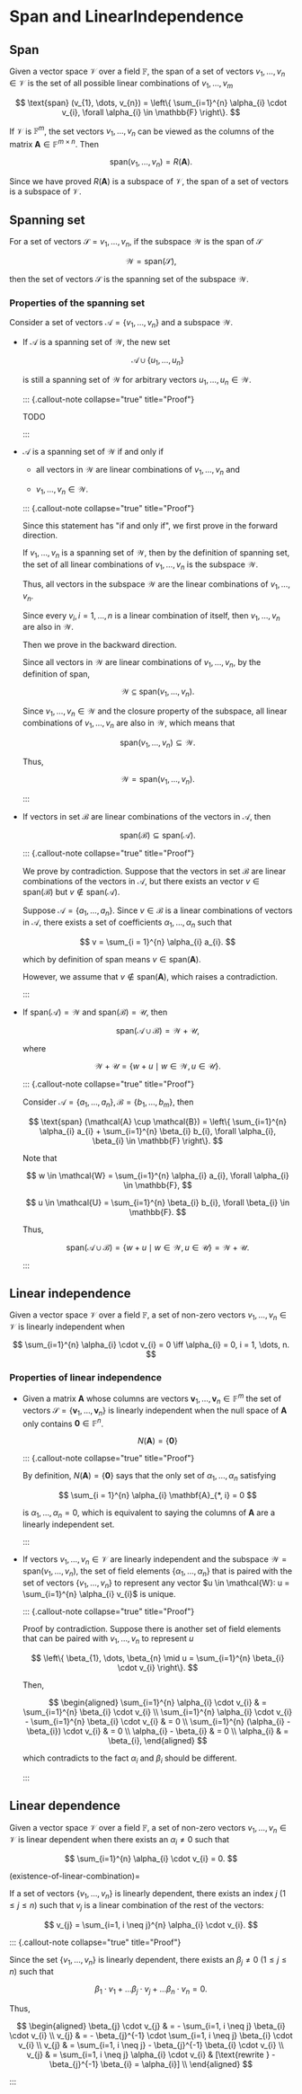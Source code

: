 # Span and LinearIndependence

## Span

Given a vector space $\mathcal{V}$ over a field $\mathbb{F}$, 
the span of a set of vectors $v_{1}, \dots, v_{n} \in \mathcal{V}$ is the set of all possible linear combinations of $v_{1}, \dots, v_{m}$

$$
\text{span} (v_{1}, \dots, v_{n}) = \left\{
    \sum_{i=1}^{n} \alpha_{i} \cdot v_{i}, \forall \alpha_{i} \in \mathbb{F}
\right\}.
$$

If $\mathcal{V}$ is $\mathbb{F}^{m}$,  the set vectors $v_{1}, 
\dots, v_{n}$ can be viewed as the columns of the matrix $\mathbf{A} \in \mathbb{F}^{m \times n}$. 
Then

$$
\text{span} (v_{1}, \dots, v_{n}) = R (\mathbf{A}).
$$

Since we have proved $R (\mathbf{A})$ is a subspace of $\mathcal{V}$, the span of a set of vectors is a subspace of $\mathcal{V}$.

## Spanning set

For a set of vectors $\mathcal{S} = v_{1}, \dots, v_{n}$, 
if the subspace $\mathcal{W}$ is the span of $\mathcal{S}$

$$
\mathcal{W} = \text{span} (\mathcal{S}),
$$

then the set of vectors $\mathcal{S}$ is the spanning set of the subspace $\mathcal{W}$.

### Properties of the spanning set

Consider a set of vectors $\mathcal{A} = \left\{ v_{1}, \dots, v_{n} \right\}$ and a subspace $\mathcal{W}$.

- If $\mathcal{A}$ is a spanning set of $\mathcal{W}$, 
    the new set

    $$
    \mathcal{A} \cup \left\{ 
        u_{1}, \dots, u_{n}
    \right\}
    $$
    
    is still a spanning set of $\mathcal{W}$ for arbitrary vectors $u_{1}, \dots, u_{n} \in \mathcal{W}$.

  ::: {.callout-note collapse="true" title="Proof"}

  TODO

  :::

- $\mathcal{A}$ is a spanning set of $\mathcal{W}$ if and only if 

    - all vectors in $\mathcal{W}$ are linear combinations of $v_{1}, \dots, v_{n}$ and
    
    - $v_{1}, \dots, v_{n} \in \mathcal{W}$.

  ::: {.callout-note collapse="true" title="Proof"}
    
    Since this statement has "if and only if", we first prove in the forward direction.
    
    If $v_{1}, \dots, v_{n}$ is a spanning set of $\mathcal{W}$, 
    then by the definition of spanning set, 
    the set of all linear combinations of $v_{1}, \dots, v_{n}$ is the subspace $\mathcal{W}$.
    
    Thus, all vectors in the subspace $\mathcal{W}$ are the linear combinations of $v_{1}, \dots, v_{n}$.
    
    Since every $v_{i}, i = 1, \dots, n$ is a linear combination of itself, 
    then $v_{1}, \dots, v_{n}$ are also in $\mathcal{W}$.
    
    Then we prove in the backward direction.
    
    Since all vectors in $\mathcal{W}$ are linear combinations of $v_{1}, \dots, v_{n}$, 
    by the definition of span,
    
    $$
    \mathcal{W} \subseteq \text{span} (v_{1}, \dots, v_{n}).
    $$
    
    Since $v_{1}, \dots, v_{n} \in \mathcal{W}$ and the closure property of the subspace, 
    all linear combinations of $v_{1}, \dots, v_{n}$ are also in $\mathcal{W}$, 
    which means that
    
    $$
    \text{span} (v_{1}, \dots, v_{n}) \subseteq \mathcal{W}.
    $$
    
    Thus, 
    
    $$
    \mathcal{W} = \text{span} (v_{1}, \dots, v_{n}).
    $$
    
  :::

- If vectors in set $\mathcal{B}$ are linear combinations of the vectors in $\mathcal{A}$, 
    then 

    $$
    \text{span} (\mathcal{B}) \subseteq \text{span} (\mathcal{A}).
    $$
    
  ::: {.callout-note collapse="true" title="Proof"}
    
    We prove by contradiction. 
    Suppose that the vectors in set $\mathcal{B}$ are linear combinations of the vectors in $\mathcal{A}$, 
    but there exists an vector $v \in \text{span} (\mathcal{B})$ but $v \notin \text{span} (\mathcal{A})$.

    Suppose $\mathcal{A} = \{ a_{1}, \dots, a_{n} \}$.
    Since $v \in \mathcal{B}$ is a linear combinations of vectors in $\mathcal{A}$,
    there exists a set of coefficients $\alpha_{1}, \dots, \alpha_{n}$ such that 
    
    $$
    v = \sum_{i = 1}^{n} \alpha_{i} a_{i}.
    $$
    
    which by definition of span means $v \in \text{span} (\mathbf{A})$.
    
    However, 
    we assume that $v \notin \text{span} (\mathbf{A})$, 
    which raises a contradiction.

  :::

- If $\text{span} (\mathcal{A}) = \mathcal{W}$ and $\text{span} (\mathcal{B}) = \mathcal{U}$, 
    then 

    $$
    \text{span} (\mathcal{A} \cup \mathcal{B}) = \mathcal{W} + \mathcal{U},
    $$
    
    where 
    
    $$
    \mathcal{W} + \mathcal{U} = \left\{
        w + u \mid w \in \mathcal{W}, u \in \mathcal{U}
    \right\}.
    $$
    
  ::: {.callout-note collapse="true" title="Proof"}
    
    Consider $\mathcal{A} = \{ a_{1}, \dots, a_{n} \}, \mathcal{B} = \{ b_{1}, \dots, b_{m} \}$,
    then 
    
    $$
    \text{span} (\mathcal{A} \cup \mathcal{B}) = \left\{ 
        \sum_{i=1}^{n} \alpha_{i} a_{i} + \sum_{i=1}^{n} \beta_{i} b_{i}, \forall \alpha_{i}, \beta_{i} \in \mathbb{F}
    \right\}.
    $$
    
    Note that 
    
    $$
    w \in \mathcal{W} = \sum_{i=1}^{n} \alpha_{i} a_{i}, \forall \alpha_{i} \in \mathbb{F},
    $$
    
    $$
    u \in \mathcal{U} = \sum_{i=1}^{n} \beta_{i} b_{i}, \forall \beta_{i} \in \mathbb{F}.
    $$
    
    Thus,
    
    $$
    \text{span} (\mathcal{A} \cup \mathcal{B}) = \left\{
        w + u \mid w \in \mathcal{W}, u \in \mathcal{U}
    \right\} = \mathcal{W} + \mathcal{U}.
    $$
    
  :::

## Linear independence

Given a vector space $\mathcal{V}$ over a field $\mathbb{F}$, 
a set of non-zero vectors $v_{1}, \dots, v_{n} \in \mathcal{V}$ is linearly independent when

$$
\sum_{i=1}^{n} \alpha_{i} \cdot v_{i} = 0 \iff \alpha_{i} = 0, i = 1, \dots, n.
$$

### Properties of linear independence 

- Given a matrix $\mathbf{A}$ whose columns are vectors $\mathbf{v}_{1}, \dots, \mathbf{v}_{n} \in \mathbb{F}^{m}$
    the set of vectors $\mathcal{S} = \{ \mathbf{v}_{1}, \dots, \mathbf{v}_{n} \}$  is linearly independent when the null space of $\mathbf{A}$ only contains $\mathbf{0} \in \mathbb{F}^{n}$.

    $$ 
    N (\mathbf{A}) = \left\{
        \mathbf{0}
    \right\}
    $$

  ::: {.callout-note collapse="true" title="Proof"}

    By definition, $N (\mathbf{A}) = \{ \mathbf{0} \}$ says that the only set of $\alpha_{1}, \dots, \alpha_{n}$ satisfying 

    $$
    \sum_{i = 1}^{n} \alpha_{i} \mathbf{A}_{*, i} = 0
    $$

    is $\alpha_{1}, \dots, \alpha_{n} = 0$, which is equivalent to saying the columns of $\mathbf{A}$ are a linearly independent set.

  :::

- If vectors $v_{1}, \dots, v_{n} \in \mathcal{V}$ are linearly independent and the subspace $\mathcal{W} = \text{span} (v_{1}, \dots, v_{n})$, 
    the set of field elements $\{ \alpha_{1}, \dots, \alpha_{n} \}$ that is paired with the set of vectors $\{ v_{1}, \dots, v_{n} \}$ to represent any vector $u \in \mathcal{W}: u = \sum_{i=1}^{n} \alpha_{i} v_{i}$ is unique.

  ::: {.callout-note collapse="true" title="Proof"}
    
    Proof by contradiction. 
    Suppose there is another set of field elements that can be paired with $v_{1}, \dots, v_{n}$ to represent $u$
    
    $$
    \left\{
        \beta_{1}, \dots, \beta_{n} \mid u = \sum_{i=1}^{n} \beta_{i} \cdot v_{i}
    \right\}.
    $$
    
    Then,
    
    $$
    \begin{aligned}
    \sum_{i=1}^{n} \alpha_{i} \cdot v_{i}
    & = \sum_{i=1}^{n} \beta_{i} \cdot v_{i}
    \\
    \sum_{i=1}^{n} \alpha_{i} \cdot v_{i} - \sum_{i=1}^{n} \beta_{i} \cdot v_{i}
    & = 0
    \\
    \sum_{i=1}^{n} (\alpha_{i} - \beta_{i}) \cdot v_{i}
    & = 0
    \\
    \alpha_{i} - \beta_{i}
    & = 0
    \\
    \alpha_{i} 
    & = \beta_{i},
    \end{aligned}
    $$
    
    which contradicts to the fact $\alpha_{i}$ and  $\beta_{i}$ should be different.

  :::

## Linear dependence 

Given a vector space $\mathcal{V}$ over a field $\mathbb{F}$, 
a set of non-zero vectors $v_{1}, \dots, v_{n} \in \mathcal{V}$ is linear dependent when there exists an $\alpha_{i} \neq 0$ such that 

$$
\sum_{i=1}^{n} \alpha_{i} \cdot v_{i} = 0.
$$

(existence-of-linear-combination)=

If a set of vectors $\{ v_{1}, \dots, v_{n} \}$ is linearly dependent, there exists an index $j$ $(1 \leq j \leq n)$ such that $v_{j}$ is a linear combination of the rest of the vectors:

$$
v_{j} = \sum_{i=1, i \neq j}^{n} \alpha_{i} \cdot v_{i}.
$$

::: {.callout-note collapse="true" title="Proof"}

Since the set $\{ v_{1}, \dots, v_{n} \}$ is linearly dependent, there exists an $\beta_{j} \neq 0$ $(1 \leq j \leq n)$ such that 

$$
\beta_{1} \cdot v_{1} + \dots \beta_{j} \cdot v_{j} + \dots \beta_{n} \cdot v_{n} = 0.
$$

Thus, 

$$
\begin{aligned}
\beta_{j} \cdot v_{j} 
& = - \sum_{i=1, i \neq j} \beta_{i} \cdot v_{i} 
\\
v_{j} 
& = - \beta_{j}^{-1} \cdot \sum_{i=1, i \neq j} \beta_{i} \cdot v_{i} 
\\
v_{j} 
& = \sum_{i=1, i \neq j} - \beta_{j}^{-1} \beta_{i} \cdot v_{i} 
\\
v_{j} 
& = \sum_{i=1, i \neq j} \alpha_{i} \cdot v_{i} 
& [\text{rewrite } - \beta_{j}^{-1} \beta_{i} = \alpha_{i}]
\\
\end{aligned}
$$

:::
